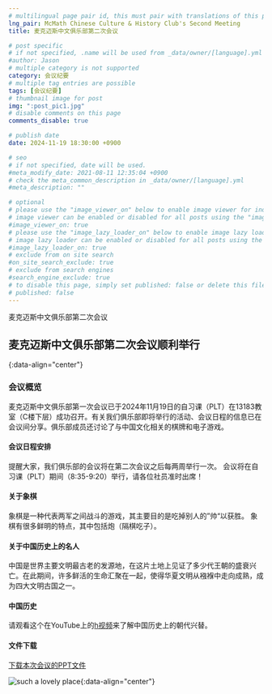 ```yaml
---
# multilingual page pair id, this must pair with translations of this page. (This name must be unique)
lng_pair: McMath Chinese Culture & History Club's Second Meeting
title: 麦克迈斯中文俱乐部第二次会议

# post specific
# if not specified, .name will be used from _data/owner/[language].yml
#author: Jason
# multiple category is not supported
category: 会议纪要
# multiple tag entries are possible
tags: [会议纪要]
# thumbnail image for post
img: ":post_pic1.jpg"
# disable comments on this page
comments_disable: true

# publish date
date: 2024-11-19 18:30:00 +0900

# seo
# if not specified, date will be used.
#meta_modify_date: 2021-08-11 12:35:04 +0900
# check the meta_common_description in _data/owner/[language].yml
#meta_description: ""

# optional
# please use the "image_viewer_on" below to enable image viewer for individual pages or posts (_posts/ or [language]/_posts folders).
# image viewer can be enabled or disabled for all posts using the "image_viewer_posts: true" setting in _data/conf/main.yml.
#image_viewer_on: true
# please use the "image_lazy_loader_on" below to enable image lazy loader for individual pages or posts (_posts/ or [language]/_posts folders).
# image lazy loader can be enabled or disabled for all posts using the "image_lazy_loader_posts: true" setting in _data/conf/main.yml.
#image_lazy_loader_on: true
# exclude from on site search
#on_site_search_exclude: true
# exclude from search engines
#search_engine_exclude: true
# to disable this page, simply set published: false or delete this file
# published: false
---
```


<!-- outline-start -->

麦克迈斯中文俱乐部第二次会议

<!-- outline-end -->

## 麦克迈斯中文俱乐部第二次会议顺利举行
{:data-align="center"}

### 会议概览
麦克迈斯中文俱乐部第一次会议已于2024年11月19日的自习课（PLT）在13183教室（C楼下层）成功召开。有关我们俱乐部即将举行的活动、会议日程的信息已在会议间分享。俱乐部成员还讨论了与中国文化相关的棋牌和电子游戏。

#### 会议日程安排
提醒大家，我们俱乐部的会议将在第二次会议之后每两周举行一次。 会议将在自习课（PLT）期间（8:35-9:20）举行，请各位社员准时出席！

#### 关于象棋
象棋是一种代表两军之间战斗的游戏，其主要目的是吃掉别人的”帅“以获胜。 象棋有很多鲜明的特点，其中包括炮（隔棋吃子）。

#### 关于中国历史上的名人
中国是世界主要文明最古老的发源地，在这片土地上见证了多少代王朝的盛衰兴亡。在此期间，许多鲜活的生命汇聚在一起，使得华夏文明从襁褓中走向成熟，成为四大文明古国之一。

#### 中国历史
请观看这个在YouTube上的<a href="https://www.youtube.com/watch?v=Fz_uQNQBK0g">h视频</a>来了解中国历史上的朝代兴替。

#### 文件下载
<p><a href="https://1drv.ms/p/s!Arf9Tjdo5CE5iqA2BfiL7QK1m8J07w?e=eKow5d">下载本次会议的PPT文件</a></p>

![such a lovely place](:post_pic1.jpg){:data-align="center"}
